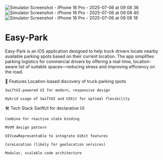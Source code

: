 ![Simulator Screenshot - iPhone 16 Pro - 2025-07-06 at 09 08 36](https://github.com/user-attachments/assets/0c7b3aa1-0d71-4bc8-ab18-de6825950eb9)
![Simulator Screenshot - iPhone 16 Pro - 2025-07-06 at 09 08 40](https://github.com/user-attachments/assets/d8bcdf9b-854c-44a3-82b4-8b25dee0094e)
![Simulator Screenshot - iPhone 16 Pro - 2025-07-06 at 09 08 18](https://github.com/user-attachments/assets/0ad96981-fbab-41b5-b7bd-8dde320b6337)

# Easy-Park
Easy-Park is an iOS application designed to help truck drivers locate nearby available parking spots based on their current location. The app simplifies parking logistics for commercial drivers by offering a real-time, location-aware list of suitable spaces—reducing stress and improving efficiency on the road.

📱 Features
    Location-based discovery of truck parking spots

    SwiftUI-powered UI for modern, responsive design

    Hybrid usage of SwiftUI and UIKit for optimal flexibility

🛠 Tech Stack
    SwiftUI for declarative UI

    Combine for reactive state binding

    MVVM design pattern

    UIViewRepresentable to integrate UiKit features

    CoreLocation (likely for geolocation services)

    Modular, scalable code architecture


